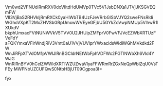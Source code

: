 Vm0wd2VFNUdiRmRXV0doVlltdHdUMVp0TVc5V1JsbDNXa1JTVjJKSGVEQmFW
Vll3VjBaS2RHVkljRmRXCk0yaHlWbTB4UzFJeVRrbGlSbVJYQ2sweFNsRldi
WGhoVXpKT2MxZHVSbGRpUmxwWVEyeGFjbU5GYkZoVwpNMUp5VlhwR1lXUkdV
bkphUmxacFVtNUNWVkV5TVV0U2JHUlpZMFprV0FwVFJVcEZWbXRTUzFVeFdY
aFQKYmxaVFlrWndjRlV3Vmt0aU1VVjVUVlprYWxacldsWldiWGhMVkdkd2FW
WnJiRFpXTVdOM1pVWlJlRnBGCldrNEtWbFphVDFWc2FGTlNWbXh6Vld4YWJG
WnRlRnBYV0hCelZWWldXRTlWZUZwaVIyaFFWRmRrZGxNeQpWblZqU0VsTFEy
MWFNbUZCUFQwS0NtbHBjUT09Cgpoa3I=

fyx